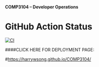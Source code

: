 #### COMP3104 – Developer Operations

# GitHub Action Status

[![CI](https://github.com/harrywsong/COMP3104/actions/workflows/ci.yml/badge.svg)](https://github.com/harrywsong/COMP3104/actions/workflows/ci.yml)

####CLICK HERE FOR DEPLOYMENT PAGE: 

#https://harrywsong.github.io/COMP3104/